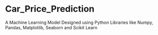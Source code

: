 # Car_Price_Prediction
A Machine Learning Model Designed using Python Libraries like Numpy, Pandas, Matplotlib, Seaborn and Scikit Learn 
